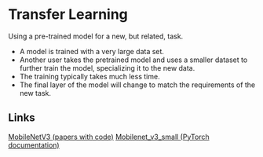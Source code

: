 # Transfer Learning

Using a pre-trained model for a new, but related, task.

- A model is trained with a very large data set.
- Another user takes the pretrained model and uses a smaller dataset to further train the model, specializing it to the new data.
- The training typically takes much less time.
- The final layer of the model will change to match the requirements of the new task.

## Links

[MobileNetV3 (papers with code)](https://huggingface.co/papers/trending)
[Mobilenet_v3_small (PyTorch documentation)](https://pytorch.org/vision/main/models/generated/torchvision.models.mobilenet_v3_small.html)
